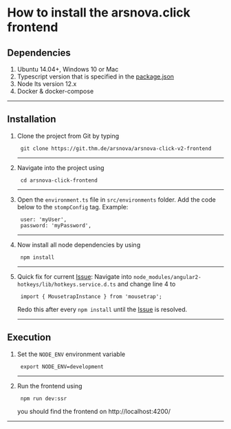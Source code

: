 # How to install the arsnova.click frontend

## Dependencies 

1. Ubuntu 14.04+, Windows 10 or Mac
2. Typescript version that is specified in the [package.json](https://git.thm.de/arsnova/arsnova-click-v2-frontend/-/blob/staging/package.json)
3. Node lts version 12.x
4. Docker & docker-compose

- - -

## Installation 

1. Clone the project from Git by typing 

        git clone https://git.thm.de/arsnova/arsnova-click-v2-frontend
    - - - 

2. Navigate into the project using 

        cd arsnova-click-frontend
    - - - 

3. Open the `environment.ts` file in `src/environments` folder. Add the code below to the `stompConfig` tag. Example:  

        user: 'myUser',
        password: 'myPassword',
    - - -

4. Now install all node dependencies by using 

        npm install

    - - -

5. Quick fix for current [Issue](https://git.thm.de/arsnova/arsnova-click-v2/-/issues/198): 
    Navigate into `node_modules/angular2-hotkeys/lib/hotkeys.service.d.ts` and change line 4 to 

        import { MousetrapInstance } from 'mousetrap';

    Redo this after every `npm install` until the [Issue](https://git.thm.de/arsnova/arsnova-click-v2/-/issues/198) is resolved.

    - - - 


## Execution 

1. Set the `NODE_ENV` environment variable

        export NODE_ENV=development
    - - - 

2. Run the frontend using 

        npm run dev:ssr

   you should find the frontend on http://localhost:4200/

- - - 
